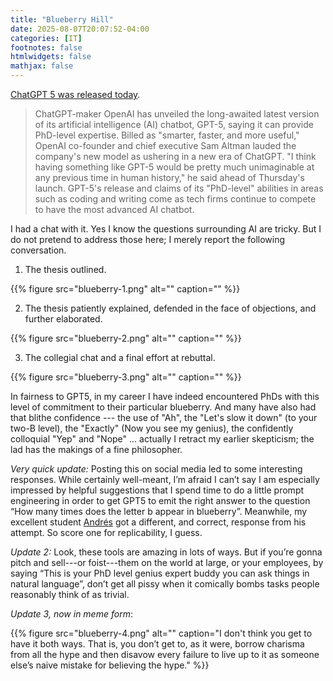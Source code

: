 ```yaml
---
title: "Blueberry Hill"
date: 2025-08-07T20:07:52-04:00
categories: [IT]
footnotes: false
htmlwidgets: false
mathjax: false
---
```



[ChatGPT 5 was released today](https://www.bbc.com/news/articles/cy5prvgw0r1o). 


> ChatGPT-maker OpenAI has unveiled the long-awaited latest version of its artificial intelligence (AI) chatbot, GPT-5, saying it can provide PhD-level expertise. Billed as "smarter, faster, and more useful," OpenAI co-founder and chief executive Sam Altman lauded the company's new model as ushering in a new era of ChatGPT. "I think having something like GPT-5 would be pretty much unimaginable at any previous time in human history," he said ahead of Thursday's launch. GPT-5's release and claims of its "PhD-level" abilities in areas such as coding and writing come as tech firms continue to compete to have the most advanced AI chatbot.


I had a chat with it. Yes I know the questions surrounding AI are tricky. But I do not pretend to address those here; I merely report the following conversation.


1. The thesis outlined.

{{% figure src="blueberry-1.png" alt="" caption="" %}}

2. The thesis patiently explained, defended in the face of objections, and further elaborated.

{{% figure src="blueberry-2.png" alt="" caption="" %}}

3. The collegial chat and a final effort at rebuttal.

{{% figure src="blueberry-3.png" alt="" caption="" %}}

In fairness to GPT5, in my career I have indeed encountered PhDs with this level of commitment to their particular blueberry. And many have also had that blithe confidence --- the use of "Ah", the "Let's slow it down" (to your two-B level), the "Exactly" (Now you see my genius), the confidently colloquial "Yep" and "Nope" ... actually I retract my earlier skepticism; the lad has the makings of a fine philosopher.



_Very quick update:_ Posting this on social media led to some interesting responses. While certainly well-meant, I’m afraid I can’t say I am especially impressed by helpful suggestions that I spend time to do a little prompt engineering in order to get GPT5 to emit the right answer to the question “How many times does the letter b appear in blueberry”. Meanwhile, my excellent student [Andrés](https://acastroaraujo.github.io/blog/) got a different, and correct, response from his attempt. So score one for replicability, I guess.

_Update 2:_ Look, these tools are amazing in lots of ways. But if you’re gonna pitch and sell---or foist---them on the world at large, or your employees, by saying “This is your PhD level genius expert buddy you can ask things in natural language”, don’t get all pissy when it comically bombs tasks people reasonably think of as trivial.

_Update 3, now in meme form_:

{{% figure src="blueberry-4.png" alt="" caption="I don't think you get to have it both ways. That is, you don’t get to, as it were, borrow charisma from all the hype and then disavow every failure to live up to it as someone else’s naive mistake for believing the hype." %}}
